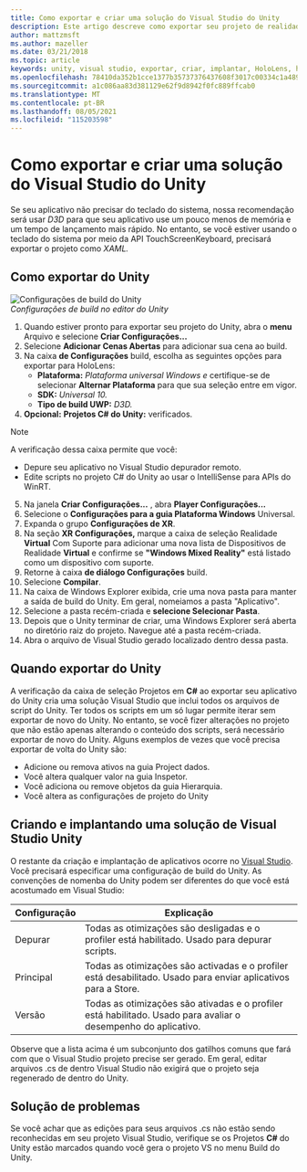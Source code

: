 ```yaml
---
title: Como exportar e criar uma solução do Visual Studio do Unity
description: Este artigo descreve como exportar seu projeto de realidade misturada do Unity para que você possa criar e implantar no Visual Studio.
author: mattzmsft
ms.author: mazeller
ms.date: 03/21/2018
ms.topic: article
keywords: unity, visual studio, exportar, criar, implantar, HoloLens, headset de realidade misturada, headset de realidade misturada do Windows, headset de realidade virtual, UWP, implantação
ms.openlocfilehash: 78410da352b1cce1377b35737376437608f3017c00334c1a489ede26d5170d2d
ms.sourcegitcommit: a1c086aa83d381129e62f9d8942f0fc889ffcab0
ms.translationtype: MT
ms.contentlocale: pt-BR
ms.lasthandoff: 08/05/2021
ms.locfileid: "115203598"
---
```

# <a name="exporting-and-building-a-unity-visual-studio-solution"></a>Como exportar e criar uma solução do Visual Studio do Unity

Se seu aplicativo não precisar do teclado do sistema, nossa recomendação será usar *D3D* para que seu aplicativo use um pouco menos de memória e um tempo de lançamento mais rápido. No entanto, se você estiver usando o teclado do sistema por meio da API TouchScreenKeyboard, precisará exportar o projeto como *XAML.*

## <a name="how-to-export-from-unity"></a>Como exportar do Unity

![Configurações de build do Unity](images/unitybuildsettings-300px.png)<br>
*Configurações de build no editor do Unity*

1. Quando estiver pronto para exportar seu projeto do Unity, abra o **menu** Arquivo e selecione **Criar Configurações...**
2. Selecione **Adicionar Cenas Abertas** para adicionar sua cena ao build.
3. Na caixa **de Configurações** build, escolha as seguintes opções para exportar para HoloLens:
   * **Plataforma:** *Plataforma universal Windows e* certifique-se de selecionar **Alternar Plataforma** para que sua seleção entre em vigor.
   * **SDK:** *Universal 10.*
   * **Tipo de build UWP:** *D3D.*
4. **Opcional:** **Projetos C# do Unity:** verificados.

>[!NOTE]
>A verificação dessa caixa permite que você:
>* Depure seu aplicativo no Visual Studio depurador remoto.
>* Edite scripts no projeto C# do Unity ao usar o IntelliSense para APIs do WinRT.

5. Na janela **Criar Configurações...** , abra **Player Configurações...**
6. Selecione o **Configurações para a guia Plataforma Windows** Universal.
7. Expanda o grupo **Configurações de XR**.
8. Na seção **XR Configurações,** marque a caixa de seleção Realidade **Virtual** Com Suporte para adicionar uma nova lista de Dispositivos de Realidade **Virtual** e confirme se **"Windows Mixed Reality"** está listado como um dispositivo com suporte.
9. Retorne à caixa **de diálogo Configurações** build.
10. Selecione **Compilar**.
11. Na caixa de Windows Explorer exibida, crie uma nova pasta para manter a saída de build do Unity. Em geral, nomeiamos a pasta "Aplicativo".
12. Selecione a pasta recém-criada e **selecione Selecionar Pasta**.
13. Depois que o Unity terminar de criar, uma Windows Explorer será aberta no diretório raiz do projeto. Navegue até a pasta recém-criada.
14. Abra o arquivo de Visual Studio gerado localizado dentro dessa pasta.

## <a name="when-to-re-export-from-unity"></a>Quando exportar do Unity

A verificação da caixa de seleção Projetos em **C#** ao exportar seu aplicativo do Unity cria uma solução Visual Studio que inclui todos os arquivos de script do Unity. Ter todos os scripts em um só lugar permite iterar sem exportar de novo do Unity. No entanto, se você fizer alterações no projeto que não estão apenas alterando o conteúdo dos scripts, será necessário exportar de novo do Unity. Alguns exemplos de vezes que você precisa exportar de volta do Unity são:
* Adicione ou remova ativos na guia Project dados.
* Você altera qualquer valor na guia Inspetor.
* Você adiciona ou remove objetos da guia Hierarquia.
* Você altera as configurações de projeto do Unity

## <a name="building-and-deploying-a-unity-visual-studio-solution"></a>Criando e implantando uma solução de Visual Studio Unity

O restante da criação e implantação de aplicativos ocorre no [Visual Studio](../platform-capabilities-and-apis/using-visual-studio.md). Você precisará especificar uma configuração de build do Unity. As convenções de nomenba do Unity podem ser diferentes do que você está acostumado em Visual Studio:

|  Configuração  |  Explicação | 
|----------|----------|
|  Depurar  |  Todas as otimizações são desligadas e o profiler está habilitado. Usado para depurar scripts. | 
|  Principal  |  Todas as otimizações são activadas e o profiler está desabilitado. Usado para enviar aplicativos para a Store. | 
|  Versão  |  Todas as otimizações são ativadas e o profiler está habilitado. Usado para avaliar o desempenho do aplicativo. | 

Observe que a lista acima é um subconjunto dos gatilhos comuns que fará com que o Visual Studio projeto precise ser gerado. Em geral, editar arquivos .cs de dentro Visual Studio não exigirá que o projeto seja regenerado de dentro do Unity.

## <a name="troubleshooting"></a>Solução de problemas

Se você achar que as edições para seus arquivos .cs não estão sendo reconhecidas em seu projeto Visual Studio, verifique se os Projetos **C#** do Unity estão marcados quando você gera o projeto VS no menu Build do Unity.
